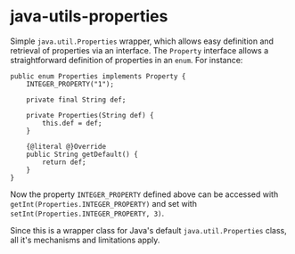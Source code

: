 # java-utils-properties
Simple `java.util.Properties` wrapper, which allows easy definition and retrieval of properties via an interface. The `Property` interface allows a straightforward definition of properties in an `enum`. For instance:

```
public enum Properties implements Property {
	INTEGER_PROPERTY("1");

	private final String def;

	private Properties(String def) {
		this.def = def;
	}

	{@literal @}Override
	public String getDefault() {
		return def;
	}
}
```

Now the property `INTEGER_PROPERTY` defined above can be accessed with `getInt(Properties.INTEGER_PROPERTY)` and set with `setInt(Properties.INTEGER_PROPERTY, 3)`.

Since this is a wrapper class for Java's default `java.util.Properties` class, all it's mechanisms and limitations apply.
